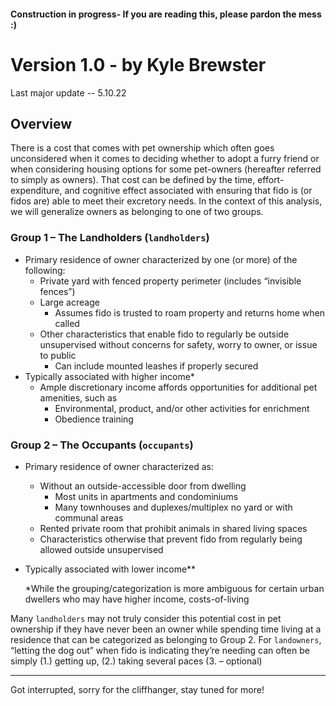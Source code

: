#### Construction in progress-  If you are reading this, please pardon the mess :)

# Version 1.0 - by Kyle Brewster
Last major update -- 5.10.22

## Overview
There is a cost that comes with pet ownership which often goes unconsidered when it comes to deciding whether to adopt a furry friend or when considering housing options for some pet-owners (hereafter referred to simply as owners). That cost can be defined by the time, effort-expenditure, and cognitive effect associated with ensuring that fido is (or fidos are) able to meet their excretory needs. In the context of this analysis, we will generalize owners as belonging to one of two groups.

### Group 1 – The Landholders (`landholders`)  
  -	Primary residence of owner characterized by one (or more) of the following:  
    -	Private yard with fenced property perimeter (includes “invisible fences”)  
    -	Large acreage  
        -	Assumes fido is trusted to roam property and returns home when called  
    -	Other characteristics that enable fido to regularly be outside unsupervised without concerns for safety, worry to owner, or issue to public  
        -	Can include mounted leashes if properly secured  
  -	Typically associated with higher income*  
    -	Ample discretionary income affords opportunities for additional pet amenities, such as  
        -	Environmental, product, and/or other activities for enrichment  
        -	Obedience training  
        
### Group 2 – The Occupants (`occupants`)     
  -	Primary residence of owner characterized as:  
    -	Without an outside-accessible door from dwelling  
        -	Most units in apartments and condominiums  
        -	Many townhouses and duplexes/multiplex no yard or with communal areas  
    -	Rented private room that prohibit animals in shared living spaces  
    -	Characteristics otherwise that prevent fido from regularly being allowed outside unsupervised  
  -	Typically associated with lower income**   


     *While the grouping/categorization is more ambiguous for certain urban dwellers who may have higher income, costs-of-living 


Many ` landholders ` may not truly consider this potential cost in pet ownership if they have never been an owner while spending time living at a residence that can be categorized as belonging to Group 2. For `landowners`, “letting the dog out” when fido is indicating they’re needing can often be simply (1.) getting up, (2.) taking several paces (3. – optional) 

----------------------

Got interrupted, sorry for the cliffhanger, stay tuned for more! 
